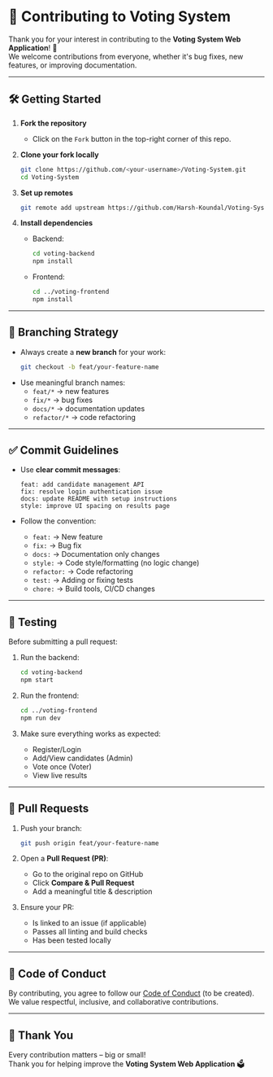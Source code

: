 # 🤝 Contributing to Voting System

Thank you for your interest in contributing to the **Voting System Web Application**! 🎉  
We welcome contributions from everyone, whether it's bug fixes, new features, or improving documentation.

---

## 🛠️ Getting Started

1. **Fork the repository**
   - Click on the `Fork` button in the top-right corner of this repo.

2. **Clone your fork locally**
   ```bash
   git clone https://github.com/<your-username>/Voting-System.git
   cd Voting-System
   ```

3. **Set up remotes**
   ```bash
   git remote add upstream https://github.com/Harsh-Koundal/Voting-System.git
   ```

4. **Install dependencies**
   - Backend:
     ```bash
     cd voting-backend
     npm install
     ```
   - Frontend:
     ```bash
     cd ../voting-frontend
     npm install
     ```

---

## 🔄 Branching Strategy

- Always create a **new branch** for your work:
  ```bash
  git checkout -b feat/your-feature-name
  ```
- Use meaningful branch names:
  - `feat/*` → new features
  - `fix/*` → bug fixes
  - `docs/*` → documentation updates
  - `refactor/*` → code refactoring

---

## ✅ Commit Guidelines

- Use **clear commit messages**:
  ```
  feat: add candidate management API
  fix: resolve login authentication issue
  docs: update README with setup instructions
  style: improve UI spacing on results page
  ```

- Follow the convention:
  - `feat:` → New feature
  - `fix:` → Bug fix
  - `docs:` → Documentation only changes
  - `style:` → Code style/formatting (no logic change)
  - `refactor:` → Code refactoring
  - `test:` → Adding or fixing tests
  - `chore:` → Build tools, CI/CD changes

---

## 🧪 Testing

Before submitting a pull request:

1. Run the backend:
   ```bash
   cd voting-backend
   npm start
   ```

2. Run the frontend:
   ```bash
   cd ../voting-frontend
   npm run dev
   ```

3. Make sure everything works as expected:
   - Register/Login
   - Add/View candidates (Admin)
   - Vote once (Voter)
   - View live results

---

## 🚀 Pull Requests

1. Push your branch:
   ```bash
   git push origin feat/your-feature-name
   ```

2. Open a **Pull Request (PR)**:
   - Go to the original repo on GitHub
   - Click **Compare & Pull Request**
   - Add a meaningful title & description

3. Ensure your PR:
   - Is linked to an issue (if applicable)
   - Passes all linting and build checks
   - Has been tested locally

---

## 🌟 Code of Conduct

By contributing, you agree to follow our [Code of Conduct](CODE_OF_CONDUCT.md) (to be created).  
We value respectful, inclusive, and collaborative contributions.

---

## 🙌 Thank You

Every contribution matters – big or small!  
Thank you for helping improve the **Voting System Web Application** 🗳️
